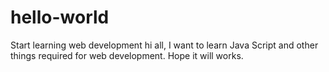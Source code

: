# hello-world
Start learning web development
hi all,
I want to learn Java Script and other things required for web development. 
Hope it will works.
